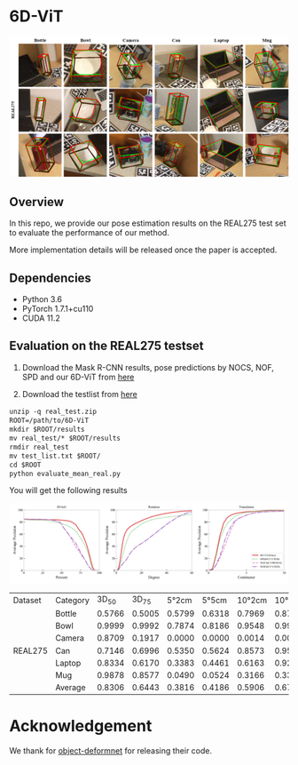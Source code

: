 # 6D-ViT

![teaser](demo/fig_visualization_real.png)




## Overview

In this repo, we provide our pose estimation results on the REAL275 test set to evaluate the performance of our method.

More implementation details will be released once the paper is accepted.





## Dependencies

* Python 3.6
* PyTorch 1.7.1+cu110
* CUDA 11.2



## Evaluation on the REAL275 testset


1. Download the Mask R-CNN results,  pose predictions by NOCS, NOF, SPD and our 6D-ViT from [here](https://drive.google.com/drive/folders/1nfELPlLWQwbGd4U5rC-l6wll7dkE4DEL)

2. Download the testlist from [here](https://drive.google.com/drive/folders/1nfELPlLWQwbGd4U5rC-l6wll7dkE4DEL)


```
unzip -q real_test.zip
ROOT=/path/to/6D-ViT
mkdir $ROOT/results
mv real_test/* $ROOT/results
rmdir real_test
mv test_list.txt $ROOT/
cd $ROOT
python evaluate_mean_real.py
```


You will get the following results


![teaser](demo/mAP_real_test.png)





<table>
    <tr>
        <td>Dataset</td> 
        <td>Category</td> 
        <td>3D<sub>50</sub></td>
        <td>3D<sub>75</sub></td> 
        <td>5°2cm</td> 
        <td>5°5cm</td> 
        <td>10°2cm</td> 
        <td>10°5cm</td> 
        <td>10°10cm</td> 
   </tr>
    <tr>
        <td rowspan="7">REAL275</td>    
        <td >Bottle</td>  
        <td >0.5766</td>  
        <td >0.5005</td>  
        <td >0.5799</td> 
        <td >0.6318</td> 
        <td >0.7969</td> 
        <td >0.8703</td> 
        <td >0.9752</td> 
    </tr>
    <tr>
        <td >Bowl</td>  
        <td >0.9999</td>  
        <td >0.9992</td>  
        <td >0.7874</td>  
        <td >0.8186</td>  
        <td >0.9548</td>  
        <td >0.9914</td>  
        <td >0.9914</td>  
    </tr>
    <tr>
        <td >Camera</td> 
        <td >0.8709</td>  
        <td >0.1917</td>  
        <td >0.0000</td>  
        <td >0.0000</td>  
        <td >0.0014</td>  
        <td >0.0019</td>  
        <td >0.0019</td>  
    </tr>
    <tr>
        <td >Can</td>  
        <td >0.7146</td>  
        <td >0.6996</td>  
        <td >0.5350</td>  
        <td >0.5624</td>  
        <td >0.8573</td>  
        <td >0.9551</td>  
        <td >0.9555</td>  
    </tr>
    <tr>
        <td >Laptop</td>  
        <td >0.8334</td>  
        <td >0.6170</td>  
        <td >0.3383</td>  
        <td >0.4461</td>  
        <td >0.6163</td>  
        <td >0.9217</td>  
        <td >0.9361</td>  
    </tr>
    <tr>
        <td >Mug</td>  
        <td >0.9878</td>  
        <td >0.8577</td>  
        <td >0.0490</td>  
        <td >0.0524</td>  
        <td >0.3166</td>  
        <td >0.3333</td>  
        <td >0.3333</td>  
    </tr>
    <tr>
        <td >Average</td>  
        <td >0.8306</td>  
        <td >0.6443</td>  
        <td >0.3816</td>  
        <td >0.4186</td>  
        <td >0.5906</td>  
        <td >0.6789</td>  
        <td >0.6989</td>  
    </tr>
</table>






# Acknowledgement

We thank for [object-deformnet](https://github.com/mentian/object-deformnet) for releasing their code.
